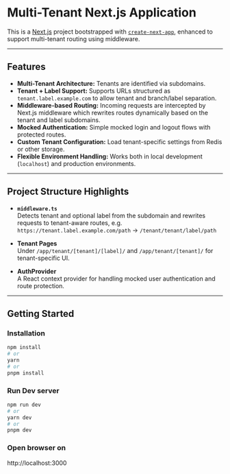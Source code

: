 # Multi-Tenant Next.js Application

This is a [Next.js](https://nextjs.org) project bootstrapped with [`create-next-app`](https://nextjs.org/docs/app/api-reference/cli/create-next-app), enhanced to support multi-tenant routing using middleware.

---

## Features

- **Multi-Tenant Architecture:** Tenants are identified via subdomains.
- **Tenant + Label Support:** Supports URLs structured as `tenant.label.example.com` to allow tenant and branch/label separation.
- **Middleware-based Routing:** Incoming requests are intercepted by Next.js middleware which rewrites routes dynamically based on the tenant and label subdomains.
- **Mocked Authentication:** Simple mocked login and logout flows with protected routes.
- **Custom Tenant Configuration:** Load tenant-specific settings from Redis or other storage.
- **Flexible Environment Handling:** Works both in local development (`localhost`) and production environments.

---

## Project Structure Highlights

- **`middleware.ts`**  
  Detects tenant and optional label from the subdomain and rewrites requests to tenant-aware routes, e.g.  
  `https://tenant.label.example.com/path` → `/tenant/tenant/label/path`

- **Tenant Pages**  
  Under `/app/tenant/[tenant]/[label]/` and `/app/tenant/[tenant]/` for tenant-specific UI.

- **AuthProvider**  
  A React context provider for handling mocked user authentication and route protection.

---

## Getting Started

### Installation

```bash
npm install
# or
yarn
# or
pnpm install
```

### Run Dev server

```bash
npm run dev
# or
yarn dev
# or
pnpm dev
```

### Open browser on

http://localhost:3000
